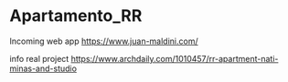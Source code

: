 # Apartamento_RR

Incoming web app https://www.juan-maldini.com/

info real project
https://www.archdaily.com/1010457/rr-apartment-nati-minas-and-studio
